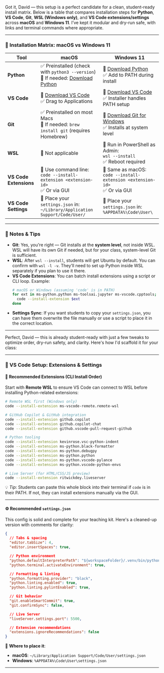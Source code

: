 Got it, David — this setup is a perfect candidate for a clean, student-ready install matrix. Below is a table that compares installation steps for **Python**, **VS Code**, **Git**, **WSL (Windows only)**, and **VS Code extensions/settings** across **macOS** and **Windows 11**. I’ve kept it modular and dry-run safe, with links and terminal commands where appropriate.

---

### 🧰 Installation Matrix: macOS vs Windows 11

| Tool                  | macOS                                                                 | Windows 11                                                                 |
|-----------------------|------------------------------------------------------------------------|-----------------------------------------------------------------------------|
| **Python**            | ✅ Preinstalled (check with `python3 --version`) <br> 🔧 If needed: [Download Python](https://www.python.org/downloads/mac-osx/) | 🔧 [Download Python](https://www.python.org/downloads/windows/) <br> ✅ Add to PATH during install |
| **VS Code**           | 🔧 [Download VS Code](https://code.visualstudio.com/) <br> ✅ Drag to Applications | 🔧 [Download VS Code](https://code.visualstudio.com/) <br> ✅ Installer handles PATH setup |
| **Git**               | ✅ Preinstalled on most Macs <br> 🔧 If needed: `brew install git` (requires Homebrew) | 🔧 [Download Git for Windows](https://git-scm.com/download/win) <br> ✅ Installs at system level |
| **WSL**               | 🚫 Not applicable                                                      | 🔧 Run in PowerShell as Admin:<br>`wsl --install`<br>✅ Reboot required |
| **VS Code Extensions**| 🔧 Use command line:<br>`code --install-extension <extension-id>`<br>✅ Or via GUI | 🔧 Same as macOS:<br>`code --install-extension <extension-id>`<br>✅ Or via GUI |
| **VS Code Settings**  | 🔧 Place your `settings.json` in:<br>`~/Library/Application Support/Code/User/` | 🔧 Place your `settings.json` in:<br>`%APPDATA%\Code\User\` |

---

### 🧠 Notes & Tips

- **Git**: Yes, you're right — Git installs at the **system level**, not inside WSL. WSL will have its own Git if needed, but for your class, system-level Git is sufficient.
- **WSL**: After `wsl --install`, students will get Ubuntu by default. You can confirm with `wsl -l -v`. They’ll need to set up Python inside WSL separately if you plan to use it there.
- **VS Code Extensions**: You can batch install extensions using a script or CLI loop. Example:
  ```bash
  # macOS or Windows (assuming 'code' is in PATH)
  for ext in ms-python.python ms-toolsai.jupyter ms-vscode.cpptools; do
    code --install-extension $ext
  done
  ```
- **Settings Sync**: If you want students to copy your `settings.json`, you can have them overwrite the file manually or use a script to place it in the correct location.

---
Perfect, David — this is already student-ready with just a few tweaks to optimize order, dry-run safety, and clarity. Here's how I'd scaffold it for your class:

---

### 🧩 VS Code Setup: Extensions & Settings

#### 🔌 Recommended Extensions (CLI Install Order)

Start with **Remote WSL** to ensure VS Code can connect to WSL before installing Python-related extensions:

```bash
# Remote WSL first (Windows only)
code --install-extension ms-vscode-remote.remote-wsl

# GitHub Copilot & GitHub integration
code --install-extension github.copilot
code --install-extension github.copilot-chat
code --install-extension github.vscode-pull-request-github

# Python tooling
code --install-extension kevinrose.vsc-python-indent
code --install-extension ms-python.black-formatter
code --install-extension ms-python.debugpy
code --install-extension ms-python.python
code --install-extension ms-python.vscode-pylance
code --install-extension ms-python.vscode-python-envs

# Live Server (for HTML/CSS/JS preview)
code --install-extension ritwickdey.liveserver
```

💡 _Tip_: Students can paste this whole block into their terminal if `code` is in their PATH. If not, they can install extensions manually via the GUI.

---

#### ⚙️ Recommended `settings.json`

This config is solid and complete for your teaching kit. Here's a cleaned-up version with comments for clarity:

```json
{
  // Tabs & spacing
  "editor.tabSize": 4,
  "editor.insertSpaces": true,

  // Python environment
  "python.defaultInterpreterPath": "${workspaceFolder}/.venv/bin/python",
  "python.terminal.activateEnvironment": true,

  // Formatting & linting
  "python.formatting.provider": "black",
  "python.linting.enabled": true,
  "python.linting.pylintEnabled": true,

  // Git behavior
  "git.enableSmartCommit": true,
  "git.confirmSync": false,

  // Live Server
  "liveServer.settings.port": 5500,

  // Extension recommendations
  "extensions.ignoreRecommendations": false
}
```

📁 **Where to place it**:
- **macOS**: `~/Library/Application Support/Code/User/settings.json`
- **Windows**: `%APPDATA%\Code\User\settings.json`

---


